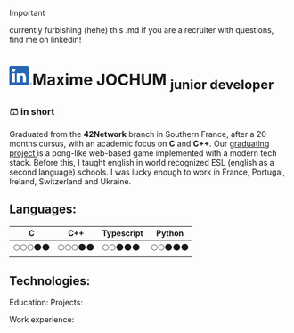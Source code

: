 > [!IMPORTANT]
> currently furbishing (hehe) this .md
> if you are a recruiter with questions, find me on linkedin!

# <img src="./LI-In-Bug.png" height="35px" />Maxime JOCHUM <sub>junior developer</sub>

### 🩳 in short 
Graduated from the **42Network** branch in Southern France, after a 20 months cursus, with an academic focus on **C** and **C++**.
Our [graduating project ](#soon)is a pong-like web-based game implemented with a modern tech stack.
Before this, I taught english in world recognized ESL (english as a second language) schools.
I was lucky enough to work in France, Portugal, Ireland, Switzerland and Ukraine.


## Languages:
| C | C++ | Typescript | Python
| ---      | ---       |---       |---       |
|:full_moon::full_moon::full_moon::new_moon::new_moon:|:full_moon::full_moon::full_moon::new_moon::new_moon:|:full_moon::full_moon::new_moon::new_moon::new_moon:|:full_moon::full_moon::new_moon::new_moon::new_moon:|


## Technologies:

Education:
Projects:

Work experience:
